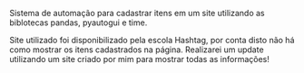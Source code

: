 Sistema de automação para cadastrar itens em um site utilizando as biblotecas pandas, pyautogui e time.

Site utilizado foi disponibilizado pela escola Hashtag, por conta disto não há como mostrar os itens cadastrados na página.
Realizarei um update utilizando um site criado por mim para mostrar todas as informações!
